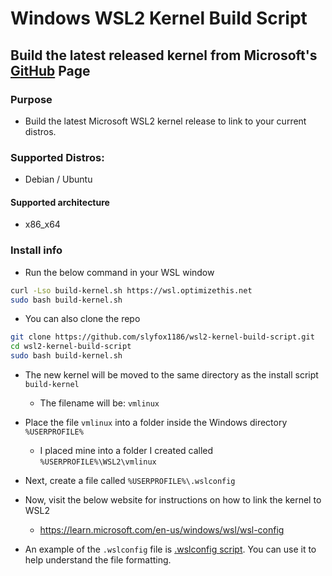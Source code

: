 # Windows WSL2 Kernel Build Script

## Build the latest released kernel from Microsoft's [GitHub](https://github.com/microsoft/WSL2-Linux-Kernel/) Page

###  Purpose
  - Build the latest Microsoft WSL2 kernel release to link to your current distros.

### Supported Distros:
  - Debian / Ubuntu

####  Supported architecture
  - x86_x64

###  Install info
  - Run the below command in your WSL window
  ```bash
  curl -Lso build-kernel.sh https://wsl.optimizethis.net
  sudo bash build-kernel.sh
  ```
  - You can also clone the repo
  ```bash
  git clone https://github.com/slyfox1186/wsl2-kernel-build-script.git
  cd wsl2-kernel-build-script
  sudo bash build-kernel.sh
  ```
  
  - The new kernel will be moved to the same directory as the install script `build-kernel`
    - The filename will be: `vmlinux`
  - Place the file `vmlinux` into a folder inside the Windows directory `%USERPROFILE%`
    - I placed mine into a folder I created called `%USERPROFILE%\WSL2\vmlinux`

  - Next, create a file called `%USERPROFILE%\.wslconfig`
   
  - Now, visit the below website for instructions on how to link the kernel to WSL2 
    - https://learn.microsoft.com/en-us/windows/wsl/wsl-config

  - An example of the `.wslconfig` file is [.wslconfig script](https://github.com/slyfox1186/windows-wsl2-kernel-build-script/blob/main/.wslconfig). You can use it to help understand the file formatting.
